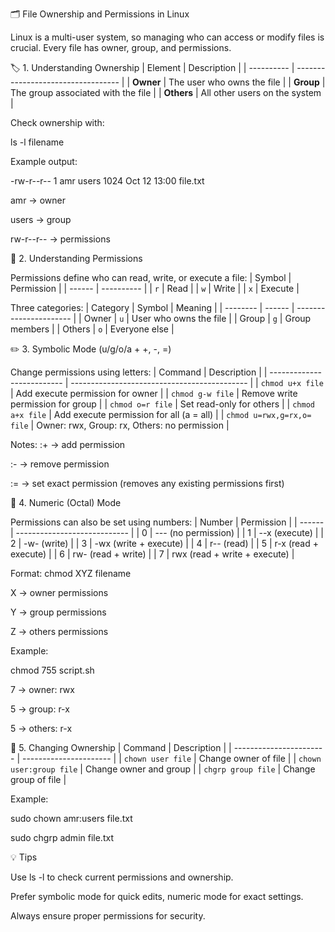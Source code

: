 🗂 File Ownership and Permissions in Linux

Linux is a multi-user system, so managing who can access or modify files is crucial.
Every file has owner, group, and permissions.

🏷️ 1. Understanding Ownership
| Element    | Description                        |
| ---------- | ---------------------------------- |
| **Owner**  | The user who owns the file         |
| **Group**  | The group associated with the file |
| **Others** | All other users on the system      |

Check ownership with:

ls -l filename

Example output:

-rw-r--r-- 1 amr users 1024 Oct 12 13:00 file.txt

amr → owner

users → group

rw-r--r-- → permissions

🔐 2. Understanding Permissions

Permissions define who can read, write, or execute a file:
| Symbol | Permission |
| ------ | ---------- |
| `r`    | Read       |
| `w`    | Write      |
| `x`    | Execute    |


Three categories:
| Category | Symbol | Meaning                |
| -------- | ------ | ---------------------- |
| Owner    | `u`    | User who owns the file |
| Group    | `g`    | Group members          |
| Others   | `o`    | Everyone else          |


✏️ 3. Symbolic Mode (u/g/o/a + +, -, =)

Change permissions using letters:
| Command                    | Description                                  |
| -------------------------- | -------------------------------------------- |
| `chmod u+x file`           | Add execute permission for owner             |
| `chmod g-w file`           | Remove write permission for group            |
| `chmod o=r file`           | Set read-only for others                     |
| `chmod a+x file`           | Add execute permission for all (a = all)     |
| `chmod u=rwx,g=rx,o= file` | Owner: rwx, Group: rx, Others: no permission |


Notes:
:+ → add permission
  
:- → remove permission

:= → set exact permission (removes any existing permissions first)

🔢 4. Numeric (Octal) Mode

Permissions can also be set using numbers:
| Number | Permission                   |
| ------ | ---------------------------- |
| 0      | --- (no permission)          |
| 1      | --x (execute)                |
| 2      | -w- (write)                  |
| 3      | -wx (write + execute)        |
| 4      | r-- (read)                   |
| 5      | r-x (read + execute)         |
| 6      | rw- (read + write)           |
| 7      | rwx (read + write + execute) |


Format: chmod XYZ filename

X → owner permissions

Y → group permissions

Z → others permissions


Example:

chmod 755 script.sh

7 → owner: rwx

5 → group: r-x

5 → others: r-x

🧭 5. Changing Ownership
| Command                 | Description            |
| ----------------------- | ---------------------- |
| `chown user file`       | Change owner of file   |
| `chown user:group file` | Change owner and group |
| `chgrp group file`      | Change group of file   |


Example:

sudo chown amr:users file.txt

sudo chgrp admin file.txt

💡 Tips

Use ls -l to check current permissions and ownership.

Prefer symbolic mode for quick edits, numeric mode for exact settings.

Always ensure proper permissions for security.
